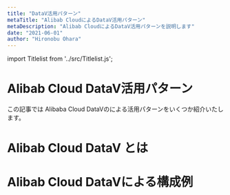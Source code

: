 ```yaml
---
title: "DataV活用パターン"
metaTitle: "Alibab CloudによるDataV活用パターン"
metaDescription: "Alibab CloudによるDataV活用パターンを説明します"
date: "2021-06-01"
author: "Hironobu Ohara"
---
```


import Titlelist from '../src/Titlelist.js';

<!-- 
query MyQuery {
  allMarkdownRemark(
    filter: {fileAbsolutePath: {regex: "/usecase-datav/"}}
    sort: {fields: fileAbsolutePath, order: ASC}
  ) {
    nodes {
      frontmatter {
        title
        metaTitle
        metaDescription
        date(formatString: "yyyy/MM/DD")
        author       
      }
      fileAbsolutePath
    }
  }
}
-->


# Alibab Cloud DataV活用パターン

この記事では Alibaba Cloud DataVのによる活用パターンをいくつか紹介いたします。

# Alibab Cloud DataV とは

<Titlelist 
    metaTitle="DataVの紹介"
    metaDescription="インパクトのあるダッシュボードを作るならDataV #1 紹介編"
    url="https://sbcloud.github.io/help/usecase-datav/DATAV_001_Introduction"
    imageurl="https://raw.githubusercontent.com/sbcloud/help/master/content/usecase-datav/DataV_images_17680117127213200000/temp1.gif"
    date="2019/07/04"
    author="SBC engineer blog"
/>


# Alibab Cloud DataVによる構成例

<Titlelist 
    metaTitle="DataVでマップ作成"
    metaDescription="インパクトのあるダッシュボードを作るならDataV #2 3Dマップ編"
    url="https://sbcloud.github.io/help/usecase-datav/DATAV_002_Map"
    imageurl="https://raw.githubusercontent.com/sbcloud/help/master/content/usecase-datav/DataV_images_26006613378008500/instance_list.png"
    date="2019/12/26"
    author="SBC engineer blog"
/>

<Titlelist 
    metaTitle="DataV Proxyについて"
    metaDescription="DataVユーザーの強い味方！DataV Proxyについて"
    url="https://sbcloud.github.io/help/usecase-datav/DATAV_003_DataVProxy"
    imageurl="https://raw.githubusercontent.com/sbcloud/help/master/content/usecase-datav/DataV_images_26006613506519500/20200203161752.png"
    date="2020/02/05"
    author="SBC engineer blog"
/>

